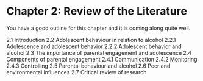 # Chapter 2: Review of the Literature

You have a good outline for this chapter and it is coming along quite well.

2.1 Introduction
2.2 Adolescent behaviour in relation to alcohol
	2.2.1 Adolescence and adolescent behavior
	2.2.2 Adolescent behavior and alcohol
2.3 The importance of parental engagement and adolescence
2.4 Components of parental engagement
	2.4.1 Communication
	2.4.2 Monitoring
	2.4.3 Controlling
2.5 Parental behaviour and alcohol
2.6 Peer and environmental influences
2.7 Critical review of research

    
    
    
    